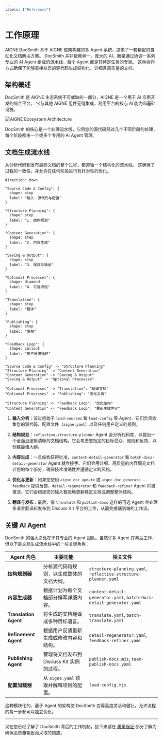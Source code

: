 ```yaml
---
labels: ["Reference"]
---
```


# 工作原理

AIGNE DocSmith 基于 AIGNE 框架构建的多 Agent 系统，提供了一套精密的自动化文档解决方案。 DocSmith 并非依赖单一、庞大的 AI，而是通过协调一系列专业的 AI Agent 组成的流水线，每个 Agent 都是其特定任务的专家。 这种协作方式确保了能够直接从您的源代码生成结构化、详细且高质量的文档。

## 架构概述

DocSmith 是 AIGNE 生态系统不可或缺的一部分，AIGNE 是一个用于 AI 应用开发的综合平台。 它与其他 AIGNE 组件无缝集成，利用平台的核心 AI 能力和基础设施。

![AIGNE Ecosystem Architecture](https://docsmith.aigne.io/image-bin/uploads/def424c20bbdb3c77483894fe0e22819.png)

DocSmith 的核心是一个处理流水线，它将您的源代码经过几个不同阶段的处理，每个阶段都由一个或多个专用的 AI Agent 管理。

## 文档生成流水线

从分析代码到发布最终文档的整个过程，都遵循一个结构化的流水线。 这确保了过程的一致性，并允许在任何阶段进行有针对性的优化。

```d2
direction: down

"Source Code & Config": {
  shape: step
  label: "输入：源代码与配置"
}

"Structure Planning": {
  shape: step
  label: "1. 结构规划"
}

"Content Generation": {
  shape: step
  label: "2. 内容生成"
}

"Saving & Output": {
  shape: step
  label: "3. 保存与输出"
}

"Optional Processes": {
  shape: diamond
  label: "4. 可选流程"
}

"Translation": {
  shape: step
  label: "翻译"
}

"Publishing": {
  shape: step
  label: "发布"
}

"Feedback Loop": {
  shape: callout
  label: "用户反馈循环"
}

"Source Code & Config" -> "Structure Planning"
"Structure Planning" -> "Content Generation"
"Content Generation" -> "Saving & Output"
"Saving & Output" -> "Optional Processes"

"Optional Processes" -> "Translation": "翻译文档"
"Optional Processes" -> "Publishing": "发布文档"

"Structure Planning" <- "Feedback Loop": "优化结构"
"Content Generation" <- "Feedback Loop": "重新生成内容"

```

1.  **输入分析**：该过程始于 `load-sources` 和 `load-config` 等 Agent，它们负责收集您的源代码、配置文件（`aigne.yaml`）以及任何用户定义的规则。

2.  **结构规划**：`reflective-structure-planner` Agent 会分析代码库，以提出一个全面且逻辑清晰的文档结构。它会考虑您指定的目标受众、规则和反馈，以创建最佳大纲。

3.  **内容生成**：一旦结构获得批准，`content-detail-generator` 和 `batch-docs-detail-generator` Agent 就会接手。它们会用详细、高质量的内容填充文档计划的每个部分，确保技术准确性并遵循定义的风格。

4.  **优化与更新**：如果您使用 `aigne doc update` 或 `aigne doc generate --feedback` 提供反馈，`detail-regenerator` 和 `feedback-refiner` Agent 将被激活。它们会根据您的输入智能地更新特定文档或调整整体结构。

5.  **翻译与发布**：最后，像 `translate` 和 `publish-docs` 这样的可选 Agent 会处理多语言翻译和发布到 Discuss Kit 平台的工作，从而完成端到端的工作流。

## 关键 AI Agent

DocSmith 的强大之处在于其专业的 Agent 团队。虽然许多 Agent 在幕后工作，但以下是文档生成流水线中的一些关键角色：

| Agent 角色 | 主要功能 | 相关文件 |
|---|---|---|
| **结构规划器** | 分析源代码和规则，以生成整体的文档大纲。 | `structure-planning.yaml`, `reflective-structure-planner.yaml` |
| **内容生成器** | 根据计划为每个文档部分撰写详细内容。 | `content-detail-generator.yaml`, `batch-docs-detail-generator.yaml` |
| **Translation Agent** | 将生成的文档翻译成多种目标语言。 | `translate.yaml`, `batch-translate.yaml` |
| **Refinement Agent** | 根据用户反馈重新生成或修改内容和结构。 | `detail-regenerator.yaml`, `feedback-refiner.yaml` |
| **Publishing Agent** | 管理将文档发布到 Discuss Kit 实例的过程。 | `publish-docs.mjs`, `team-publish-docs.yaml` |
| **配置加载器** | 从 `aigne.yaml` 读取并解释项目的配置。 | `load-config.mjs` |

这种模块化的、基于 Agent 的架构使 DocSmith 变得高度灵活和健壮，允许流程的每一步都可以独立优化。

---

现在您已经了解了 DocSmith 背后的工作机制，接下来请在 [质量保证](./advanced-quality-assurance.md) 部分了解为确保高质量输出而采取的措施。
